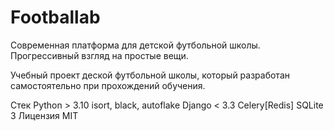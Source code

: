 # Footballab
Современная платформа для детской футбольной школы. Прогрессивный взгляд на простые вещи.

Учебный проект деской футбольной школы, который разработан самостоятельно при прохождений обучения.

Стек
Python > 3.10
isort, black, autoflake
Django < 3.3
Celery[Redis]
SQLite 3
Лицензия
MIT
